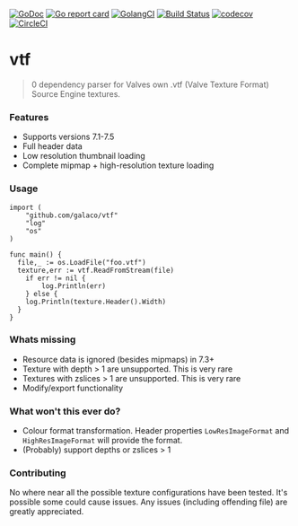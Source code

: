 [![GoDoc](https://godoc.org/github.com/Galaco/vtf?status.svg)](https://godoc.org/github.com/Galaco/vtf)
[![Go report card](https://goreportcard.com/badge/github.com/galaco/vtf)](https://goreportcard.com/badge/github.com/galaco/vtf)
[![GolangCI](https://golangci.com/badges/github.com/galaco/vtf.svg)](https://golangci.com)
[![Build Status](https://travis-ci.com/Galaco/vtf.svg?branch=master)](https://travis-ci.com/Galaco/vtf)
[![codecov](https://codecov.io/gh/Galaco/vtf/branch/master/graph/badge.svg)](https://codecov.io/gh/Galaco/vtf)
[![CircleCI](https://circleci.com/gh/Galaco/vtf.svg?style=svg)](https://circleci.com/gh/Galaco/vtf)


# vtf
> 0 dependency parser for Valves own .vtf (Valve Texture Format) Source Engine textures.

### Features
* Supports versions 7.1-7.5
* Full header data
* Low resolution thumbnail loading
* Complete mipmap + high-resolution texture loading

### Usage
```
import (  
	"github.com/galaco/vtf"
	"log"
	"os"
)

func main() {
  file,_ := os.LoadFile("foo.vtf")
  texture,err := vtf.ReadFromStream(file)
	if err != nil {
		log.Println(err)
	} else {
    log.Println(texture.Header().Width)
  }
}

```

### Whats missing
* Resource data is ignored (besides mipmaps) in 7.3+
* Texture with depth > 1 are unsupported. This is very rare
* Textures with zslices > 1 are unsupported. This is very rare
* Modify/export functionality

### What won't this ever do?
* Colour format transformation. Header properties `LowResImageFormat` and `HighResImageFormat` will provide the format.
* (Probably) support depths or zslices > 1

### Contributing
No where near all the possible texture configurations have been tested. It's possible some could cause issues. Any issues 
(including offending file) are greatly appreciated.
